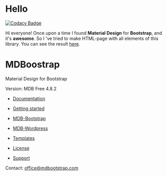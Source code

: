 # Hello

[![Codacy Badge](https://api.codacy.com/project/badge/Grade/e5a4f9c5740f4bada16e3f21e4adf6c3)](https://www.codacy.com/manual/mezgoodle/MDBoostrap?utm_source=github.com&amp;utm_medium=referral&amp;utm_content=mezgoodle/MDBoostrap&amp;utm_campaign=Badge_Grade)

Hi everyone! Once upon a time I found **Material Design** for **Bootstrap**, and it's **awesome**. So I 've tried to make HTML-page with all elements of this library. You can see the result [here](https://mezgoodle.github.io/MDBoostrap/).

# MDBoostrap
Material Design for Bootstrap

Version: MDB Free 4.8.2

* [Documentation](https://mdbootstrap.com/)

* [Getting started](https://mdbootstrap.com/docs/jquery/getting-started/download/)

* [MDB-Bootstrap](https://mdbootstrap.com/education/bootstrap/)

* [MDB-Wordpress](https://mdbootstrap.com/education/wordpress/)

* [Templates](https://mdbootstrap.com/templates/)

* [License](https://mdbootstrap.com/general/license/)

* [Support](https://mdbootstrap.com/forums/forum/support/)

Contact:
office@mdbootstrap.com
